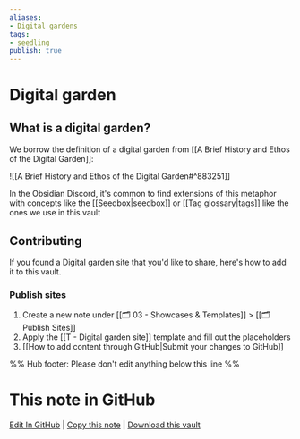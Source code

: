 ```yaml
---
aliases:
- Digital gardens
tags:
- seedling
publish: true
---
```


# Digital garden

## What is a digital garden?

We borrow the definition of a digital garden from [[A Brief History and Ethos of the Digital Garden]]:

![[A Brief History and Ethos of the Digital Garden#^883251]]

In the Obsidian Discord, it's common to find extensions of this metaphor with concepts like the [[Seedbox|seedbox]] or [[Tag glossary|tags]] like the ones we use in this vault

## Contributing

If you found a Digital garden site that you'd like to share, here's how to add it to this vault.

### Publish sites

1. Create a new note under [[🗂️ 03 - Showcases & Templates]] > [[🗂️ Publish Sites]]
2. Apply the [[T - Digital garden site]] template and fill out the placeholders
3. [[How to add content through GitHub|Submit your changes to GitHub]]

%% Hub footer: Please don't edit anything below this line %%

# This note in GitHub

<span class="git-footer">[Edit In GitHub](https://github.dev/obsidian-community/obsidian-hub/blob/main/05%20-%20Concepts/Digital%20garden.md "git-hub-edit-note") | [Copy this note](https://raw.githubusercontent.com/obsidian-community/obsidian-hub/main/05%20-%20Concepts/Digital%20garden.md "git-hub-copy-note") | [Download this vault](https://github.com/obsidian-community/obsidian-hub/archive/refs/heads/main.zip "git-hub-download-vault") </span>